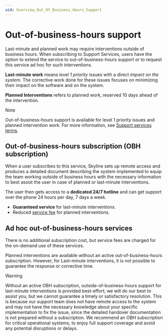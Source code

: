 ```yaml
---
uid: Overview_Out_Of_Business_Hours_Support
---
```


# Out-of-business-hours support

Last-minute and planned work may require interventions outside of business hours. When subscribing to Support Services, users have the option to extend the service to out-of-business-hours support or to request this service ad hoc for such interventions.

**Last-minute work** means *level 1 priority* issues with a direct *impact on the system*. The corrective work done for these issues focuses on minimizing their impact on the software and on the system.

**Planned Interventions** refers to planned work, reserved 10 days ahead of the intervention.

> [!NOTE]
> Out-of-business-hours support is available for level 1 priority issues and planned intervention work. For more information, see [Support services terms](xref:Support_Terms_On_Premises).

## Out-of-business-hours subscription (OBH subscription)

When a user subscribes to this service, Skyline sets up remote access and produces a detailed document describing the system implemented to equip the team working outside of business hours with the necessary information to best assist the user in case of planned or last-minute interventions.

The user then gets access to a **dedicated 24/7 hotline** and can get support over the phone 24 hours per day, 7 days a week.

- **Guaranteed service** for last-minute interventions.
- Reduced [service fee](https://community.dataminer.services/service-credits/) for planned interventions.

## Ad hoc out-of-business-hours services

There is no additional subscription cost, but service fees are charged for the on-demand use of these services.

Planned interventions are available without an active out-of-business-hours subscription. However, for Last-minute interventions, it is not possible to guarantee the response or corrective time.

> [!WARNING]
> Without an active OBH subscription, outside-of-business-hours support for last-minute interventions is provided best-effort; we will do our best to assist you, but we cannot guarantee a timely or satisfactory resolution. This is because our support team does not have remote access to the system and may not have the necessary knowledge about your specific implementation to fix the issue, since the detailed handover documentation is not prepared without a subscription. We recommend an OBH subscription for critical operational systems, to enjoy full support coverage and avoid any potential disruptions or delays.
